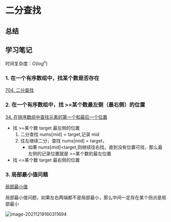 # 二分查找



## 总结



## 学习笔记

时间复杂度：$O(log^n)$

### 1. 在一个有序数组中，找某个数是否存在

[704. 二分查找](https://leetcode-cn.com/problems/binary-search/)

### 2. 在一个有序数组中，找 >=某个数最左侧（最右侧）的位置

[34. 在排序数组中查找元素的第一个和最后一个位置](https://leetcode-cn.com/problems/find-first-and-last-position-of-element-in-sorted-array/)

- 找 >=某个数  target 最左侧的位置
  1. 二分查找 nums[mid] = target,记录 mid
  2. 往左继续二分，查找 nums[mid] = target，
     - 如果 nums[mid]<target,则继续往右找，直到没有位置可找，那么最左侧的记录位置就是 >=某个数的最左位置
- 找 <=某个数 target 最右侧的位置



### 3. 局部最小值问题

[局部最小值](https://www.nowcoder.com/study/live/716/1/11)

局部最小值问题，如果左右两端都不是局部最小，那么中间一定存在某个拐点是局部最小

![image-20211219160311694](C:\Users\13686\AppData\Roaming\Typora\typora-user-images\image-20211219160311694.png)

